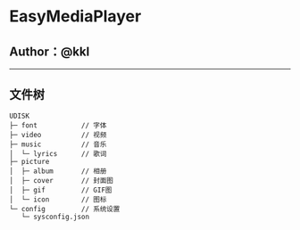 # EasyMediaPlayer
## Author：@kkl

---

## 文件树

```
UDISK
├─ font           // 字体
├─ video          // 视频
├─ music          // 音乐
│  └─ lyrics      // 歌词
├─ picture
│  ├─ album       // 相册
│  ├─ cover       // 封面图
│  ├─ gif         // GIF图
│  └─ icon        // 图标
└─ config         // 系统设置
   └─ sysconfig.json
```